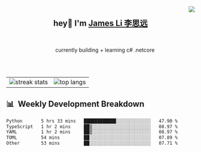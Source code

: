 <img align="right" src="https://visitor-badge.laobi.icu/badge?page_id=JLi2007.JLi2007" />

<div align="center">
    <h2 >hey👋 I'm <a href="https://jame.li/" target="blank"> James Li 李思远 </a></h2>
</div>

<br/> 

<ul align="center"> 
currently building + learning c# .netcore
</ul>

<br/> 
<!-- 
<div align="center">
    <img src="https://skillicons.dev/icons?i=react,javascript,typescript,html,css,vue,tailwind" />
</div>
<div align="center">
    <img src="https://skillicons.dev/icons?i=rust,python,processing,cs,dotnet" />
</div>
<div align="center">
    <img src="https://skillicons.dev/icons?i=nodejs,mongo,express,docker,postgresql,supabase,tauri"/><br>
</div>
-->
<br>
<div align="center">
  <table>
    <tr>
      <td>
        <img src="https://streak-stats.demolab.com/?user=JLi2007&theme=tokyonight-duo&border_radius=10" alt="streak stats"/>
      </td>
      <td>
        <img src="https://github-readme-stats.vercel.app/api/top-langs/?username=JLi2007&hide=HTML&langs_count=8&layout=compact&theme=github_dark&border_radius=10&size_weight=0.5&count_weight=0.5&exclude_repo=github-readme-stats" alt="top langs" />
      </td>
    </tr>
  </table>
</div>


## 📊 &nbsp;Weekly Development Breakdown
<!--START_SECTION:waka-->

```txt
Python       5 hrs 33 mins   ████████████░░░░░░░░░░░░░   47.90 %
TypeScript   1 hr 2 mins     ██▒░░░░░░░░░░░░░░░░░░░░░░   08.97 %
YAML         1 hr 2 mins     ██▒░░░░░░░░░░░░░░░░░░░░░░   08.97 %
TOML         54 mins         ██░░░░░░░░░░░░░░░░░░░░░░░   07.89 %
Other        53 mins         ██░░░░░░░░░░░░░░░░░░░░░░░   07.71 %
```

<!--END_SECTION:waka-->


<!-- ARCHIVE-->

<!-- 
<h1 align="center">
    <img src="https://readme-typing-svg.herokuapp.com/?font=raleway&size=35&center=true&vCenter=true&width=500&color=FFFFFF&height=70&duration=4000&lines=+hey👋+I'm+James;" />
</h1>
-->

<!--  
<h3 align="center">Lets Connect</h3>
<p align="center">
<a href="https://linkedin.com/in/james-li-a81004275" target="blank"><img align="center" src="https://raw.githubusercontent.com/rahuldkjain/github-profile-readme-generator/master/src/images/icons/Social/linked-in-alt.svg" alt="james-li-a81004275" height="60" width="80" /></a>
</p>
-->

<!--   
<img width=390 src="https://github-readme-stats.vercel.app/api?username=Jli2007&count_private=true&show_icons=true&theme=github_dark&rank_icon=github&border_radius=10" alt="readme stats" />
<br/>
  <img width=325 align="center" src="https://github-readme-stats.vercel.app/api/top-langs/?username=JLi2007&hide=HTML&langs_count=8&layout=compact&theme=github_dark&border_radius=10&size_weight=0.5&count_weight=0.5&exclude_repo=github-readme-stats" alt="top langs" /> -->
